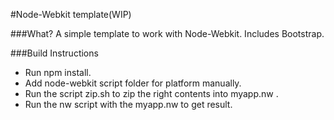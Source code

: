 #Node-Webkit template(WIP)

###What?
A simple template to work with Node-Webkit. Includes Bootstrap.


###Build Instructions
* Run npm install.
* Add node-webkit script folder for platform manually.
* Run the script zip.sh to zip the right contents into myapp.nw .
* Run the nw script with the myapp.nw to get result. 
